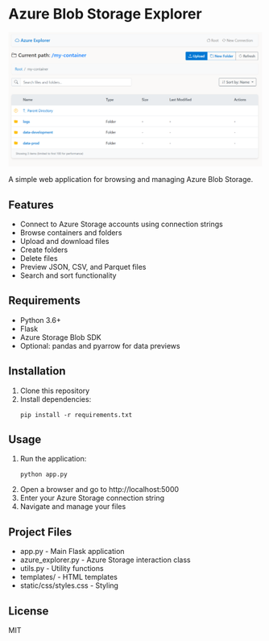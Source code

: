 # Azure Blob Storage Explorer

![alt text](https://raw.githubusercontent.com/Osyna/AzureBlobStorageExplorer/refs/heads/main/preview.png)

A simple web application for browsing and managing Azure Blob Storage.

## Features

* Connect to Azure Storage accounts using connection strings
* Browse containers and folders
* Upload and download files
* Create folders
* Delete files
* Preview JSON, CSV, and Parquet files
* Search and sort functionality

## Requirements

* Python 3.6+
* Flask
* Azure Storage Blob SDK
* Optional: pandas and pyarrow for data previews

## Installation

1. Clone this repository
2. Install dependencies:
   ```
   pip install -r requirements.txt
   ```

## Usage

1. Run the application:
   ```
   python app.py
   ```
2. Open a browser and go to http://localhost:5000
3. Enter your Azure Storage connection string
4. Navigate and manage your files

## Project Files

* app.py - Main Flask application
* azure_explorer.py - Azure Storage interaction class
* utils.py - Utility functions
* templates/ - HTML templates
* static/css/styles.css - Styling

## License

MIT
